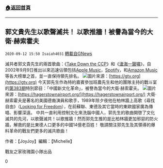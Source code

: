 ###  [:house:返回首頁](https://github.com/ourhimalayas/txt)
---

## 郭文貴先生以歌聲滅共！ 以歌推牆！被譽為當今的大衛·赫索霍夫
`2020-09-12 15:50 Isaiah4031` [轉載自GNews](https://gnews.org/zh-hant/350965/)

滅共者郭文貴先生的兩首歌曲：《[Take Down the CCP](https://www.youtube.com/watch?v=KBaT8xoksjE)》和《[滄海一聲嘯](https://www.youtube.com/watch?v=WyYVXmJcNds)》，自2002年9月9日推出以來迅速佔領包括[Apple Music](https://music.apple.com/us/artist/miles-guo/1530852387)，[Spotify](https://open.spotify.com/track/6CxkWCdqMLjZaTtyY2A1KV?si=1RXP0FIaQzGyx2fj8zD6zA)，和[Amazon Music](https://music.amazon.com/albums/B08HMCLFJX?trackAsin=B08HMC1X64&amp;ref=dm_sh_4135-18b3-dmcp-4017-1cea5&amp;musicTerritory=US&amp;marketplaceId=ATVPDKIKX0DER) 等各大榜單之首，並一直保持領先排名。
![](https://s3.amazonaws.com/gnews-media-offload/wp-content/uploads/2020/09/12151304/Miles_20200912-DavidHasselhoff-figure1.jpeg)圖片來源：[https://gtv.org](https://gtv.org)
今天郭先生作為特約嘉賓參加班農先生和他的團隊主持的戰斗室的[第383期](https://youtu.be/zx7v1SHB8s8)特別節目：「中國新文化革命」，被譽為當今的大衛·赫索霍夫。
![](https://s3.amazonaws.com/gnews-media-offload/wp-content/uploads/2020/09/12151314/Miles_20200912-DavidHasselhoff-figure2.jpg)圖片來源：[https://hagerstownairport.org/](https://hagerstownairport.org/) 
大衛·赫索霍夫是著名的美國德裔演員和歌手，1989年除夕夜他在柏林牆上高歌《尋找自由》（[Looking for Freedom](https://youtu.be/cJ2Sgd9sc0M)），在前蘇聯、東德及其它當時的東歐國家廣為傳唱、影響深遠。 中共一直利用控制文化來洗腦中國人，郭先生的歌曲開啓了文化滅共的先河，以歌聲滅共！以歌推牆！然而郭先生推的是比柏林牆更加邪惡的防火牆，解救的是比東德人口更多的中國14億老百姓！ 敬請關注郭先生及其領導的爆料革命的戰友們更多的滅共歌曲！

作者：【JoyJoy】編輯：【Michelle】

戰友之家玫瑰園小隊出品

0
